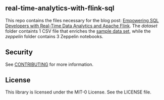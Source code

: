 ## real-time-analytics-with-flink-sql

This repo contains the files necessary for the blog post: [Empowering SQL Developers with Real-Time Data Analytics and Apache Flink](https://www.buildon.aws/posts/real-time-analytics-with-flink-sql).
The *dataset* folder containts 1 CSV file that enriches the [sample data set](https://sharkech-public.s3.amazonaws.com/flink-on-kda/yellow_tripdata_2020-01_noHeader.csv), while the *zeppelin* folder contains 3 Zeppelin notebooks.

## Security

See [CONTRIBUTING](CONTRIBUTING.md#security-issue-notifications) for more information.

## License

This library is licensed under the MIT-0 License. See the LICENSE file.

